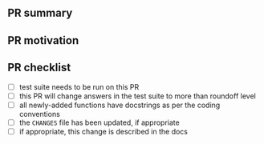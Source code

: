<!-- Thank you for your PR!  Please provide a descriptive title above
and fill in the following fields as best you can. -->

<!-- Note: your PR should:

    * Target the development branch
    * Follow the style conventions here:
      https://amrex-astro.github.io/Castro/docs/coding_conventions.html  -->

## PR summary

<!-- Please summarize your PR here. We will squash merge this PR, so
     this summary should be suitable as the commit message. If the
     PR addresses any issues, reference them by issue # here as well. -->

## PR motivation

<!-- Please describe here the motivation for the PR, if appropriate.
     This section will not be included in the commit message, and can
     be used to communicate with the developers about why the PR should
     be accepted. This section is optional and can be deleted. -->

## PR checklist

- [ ] test suite needs to be run on this PR
- [ ] this PR will change answers in the test suite to more than roundoff level
- [ ] all newly-added functions have docstrings as per the coding conventions
- [ ] the `CHANGES` file has been updated, if appropriate
- [ ] if appropriate, this change is described in the docs
